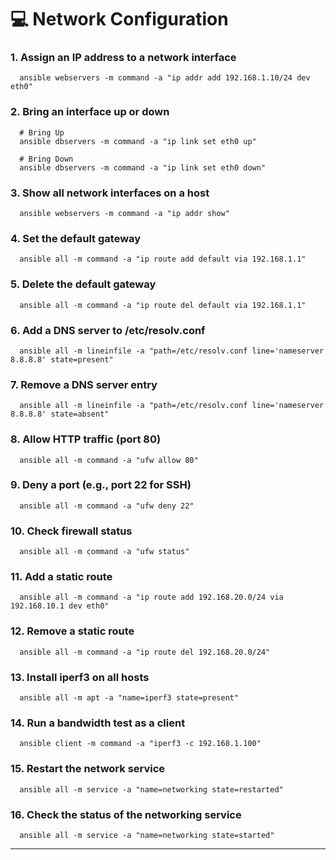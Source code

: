 # 💻 Network Configuration

### 1. Assign an IP address to a network interface

```
  ansible webservers -m command -a "ip addr add 192.168.1.10/24 dev eth0"
```

### 2. Bring an interface up or down

```
  # Bring Up
  ansible dbservers -m command -a "ip link set eth0 up"

  # Bring Down
  ansible dbservers -m command -a "ip link set eth0 down"
```

### 3. Show all network interfaces on a host

```
  ansible webservers -m command -a "ip addr show"
```

### 4. Set the default gateway

```
  ansible all -m command -a "ip route add default via 192.168.1.1"
```

### 5. Delete the default gateway

```
  ansible all -m command -a "ip route del default via 192.168.1.1"
```

### 6. Add a DNS server to /etc/resolv.conf

```
  ansible all -m lineinfile -a "path=/etc/resolv.conf line='nameserver 8.8.8.8' state=present"
```

### 7. Remove a DNS server entry

```
  ansible all -m lineinfile -a "path=/etc/resolv.conf line='nameserver 8.8.8.8' state=absent"
```

### 8. Allow HTTP traffic (port 80)

```
  ansible all -m command -a "ufw allow 80"
```

### 9. Deny a port (e.g., port 22 for SSH)

```
  ansible all -m command -a "ufw deny 22"
```

### 10. Check firewall status
```
  ansible all -m command -a "ufw status"
```

### 11. Add a static route

```
  ansible all -m command -a "ip route add 192.168.20.0/24 via 192.168.10.1 dev eth0"
```

### 12. Remove a static route

```
  ansible all -m command -a "ip route del 192.168.20.0/24"
```

### 13. Install iperf3 on all hosts

```
  ansible all -m apt -a "name=iperf3 state=present"
```

### 14. Run a bandwidth test as a client

```
  ansible client -m command -a "iperf3 -c 192.168.1.100"
```

### 15. Restart the network service

```
  ansible all -m service -a "name=networking state=restarted"
```

### 16. Check the status of the networking service

```
  ansible all -m service -a "name=networking state=started"
```

---
